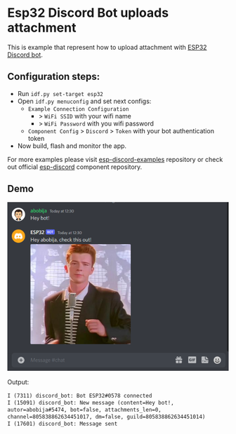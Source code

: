 # Esp32 Discord Bot uploads attachment

This is example that represent how to upload attachment with [ESP32 Discord bot](https://github.com/abobija/esp-discord).

## Configuration steps:

- Run `idf.py set-target esp32`
- Open `idf.py menuconfig` and set next configs:
  - `Example Connection Configuration`
    - \> `WiFi SSID` with your wifi name
    - \> `WiFi Password` with you wifi password
  - `Component Config` > `Discord` > `Token` with your bot authentication token
- Now build, flash and monitor the app.

For more examples please visit [esp-discord-examples](https://github.com/abobija/esp-discord-examples) repository or check out official [esp-discord](https://github.com/abobija/esp-discord) component repository.

## Demo

![Bot uploads rickroll](docs/chat.png)

Output:

```
I (7311) discord_bot: Bot ESP32#0578 connected
I (15091) discord_bot: New message (content=Hey bot!, autor=abobija#5474, bot=false, attachments_len=0, channel=805838862634451017, dm=false, guild=805838862634451014)
I (17601) discord_bot: Message sent
```